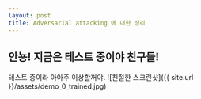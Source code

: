 ```yaml
---
layout: post
title: Adversarial attacking 에 대한 정리
---
```

## 안뇽! 지금은 테스트 중이야 친구들!

테스트 중이라 아아주 이상할꺼야.
![친절한 스크린샷]({{ site.url }}/assets/demo_0_trained.jpg)